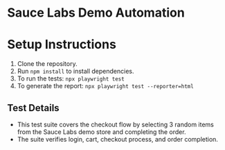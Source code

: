 # Sauce Labs Demo Automation

# Setup Instructions

1. Clone the repository.
2. Run `npm install` to install dependencies.
3. To run the tests: `npx playwright test`
4. To generate the report: `npx playwright test --reporter=html`

## Test Details

- This test suite covers the checkout flow by selecting 3 random items from the Sauce Labs demo store and completing the order.
- The suite verifies login, cart, checkout process, and order completion.
